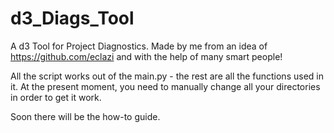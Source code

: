 # d3_Diags_Tool

 A d3 Tool for Project Diagnostics. 
 Made by me from an idea of https://github.com/eclazi and with the help of many smart people!
 
 All the script works out of the main.py - the rest are all the functions used in it.
 At the present moment, you need to manually change all your directories in order to get it work.
 
 Soon there will be the how-to guide.
